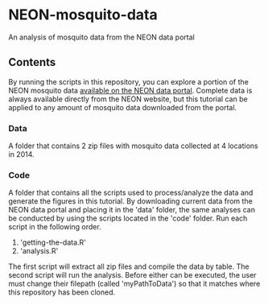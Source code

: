 # NEON-mosquito-data
An analysis of mosquito data from the NEON data portal

## Contents
By running the scripts in this repository, you can explore a portion of the NEON mosquito data [available on the NEON data portal](http://data.neonscience.org). Complete data is always available directly from the NEON website, but this tutorial can be applied to any amount of mosquito data downloaded from the portal. 

### Data
A folder that contains 2 zip files with mosquito data collected at 4 locations in 2014.

### Code
A folder that contains all the scripts used to process/analyze the data and generate the figures in this tutorial. By downloading current data from the NEON data portal and placing it in the 'data' folder, the same analyses can be conducted by using the scripts located in the 'code' folder.
Run each script in the following order.

1.  'getting-the-data.R' 
2.  'analysis.R'

The first script will extract all zip files and compile the data by table. The second script will run the analysis. Before either can be executed, the user must change their filepath (called 'myPathToData') so that it matches where this repository has been cloned.
